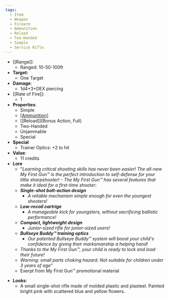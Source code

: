 ```yaml
---
tags:
  - Item
  - Weapon
  - Firearm
  - Ammunition
  - Reload
  - Two-Handed
  - Simple
  - Service Rifle
---
```

- [[Range]]:
	- Ranged: 10-50-100ft
- **Target:**
	- One Target
- **Damage**:
	- 1d4+3+DEX piercing
- [[Rate of Fire]]:
	- 1
- **Properties**:
  	- Simple 
	- [[Ammunition]](1)
	- [[Reload]](Bonus Action, Full)
	- Two-Handed
  	- Unjammable
  	- Special
- **Special**
  	- Trainer Optics: +2 to hit
- **Value**:
	- 11 credits
- **Lore**
 	- "*Learning critical shooting skills has never been easier! The all-new My First Gun™ is the perfect introduction to self-defense for your little sharpshooter! 	- The My First Gun™ has several features that make it ideal for a first-time shooter:*
	- ***Single-shot bolt-action design***
		- *A reliable mechanism simple enough for even the youngest shooters!*
	- ***Low-recoil cartrige***
		- *A manageable kick for youngsters, without sacrificing ballistic performance!*
	- ***Compact, lightweight design***
		- *Junior-sized rifle for junior-sized users!*
	- ***Bullseye Buddy™ training optics***
		- *Our patented Bullseye Buddy™ system will boost your child's confidence by giving their marksmanship a helping hand!*
	- *Thanks to the My First Gun™, your child is ready to lock and load their future!*
	- *Warning: small parts choking hazard. Not suitable for children under 3 years of age*"
	- Exerpt from My First Gun™ promotional material
* **Looks**:
	* A small single-shot rifle made of molded plastic and plasteel. Painted bright pink with scattered blue and yellow flowers. 
